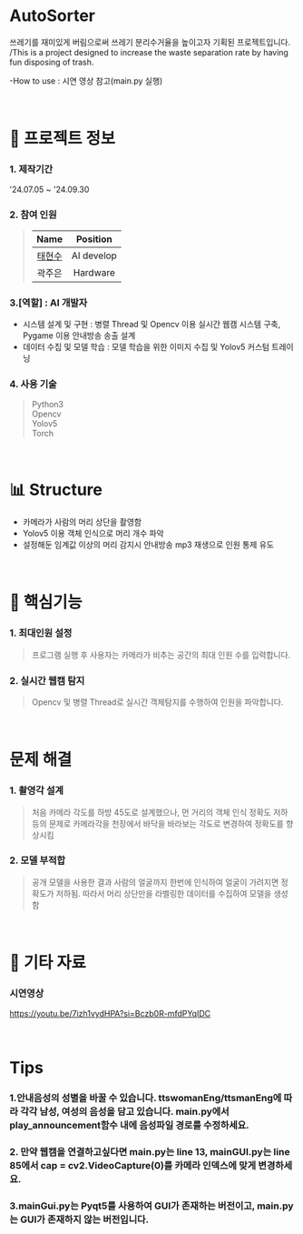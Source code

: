 # AutoSorter
쓰레기를 재미있게 버림으로써 쓰레기 분리수거율을 높이고자 기획된 프로젝트입니다. /This is a project designed to increase the waste separation rate by having fun disposing of trash.

-How to use : 
시연 영상 참고(main.py 실행)

&nbsp;  


# 📃 프로젝트 정보

### 1. 제작기간
'24.07.05 ~ '24.09.30

### 2. 참여 인원
> |                    Name                    |  Position   |
> | :----------------------------------------: | :---------: |
> | [태현수](https://github.com/xohyver/) |   AI develop  |
> | 곽주은 |  Hardware  |

### 3.[역할] : AI 개발자
- 시스템 설계 및 구현 :
병렬 Thread 및 Opencv 이용 실시간 웹캠 시스템 구축, Pygame 이용 안내방송 송출 설계 
- 데이터 수집 및 모델 학습 :
모델 학습을 위한 이미지 수집 및 Yolov5 커스텀 트레이닝

### 4. 사용 기술
> Python3  
> Opencv  
> Yolov5  
> Torch

&nbsp;  

# 📊 Structure
- 카메라가 사람의 머리 상단을 촬영함
- Yolov5 이용 객체 인식으로 머리 개수 파악
- 설정해둔 임계값 이상의 머리 감지시 안내방송 mp3 재생으로 인원 통제 유도

&nbsp;  


# 🔑 핵심기능

### 1. 최대인원 설정
> 프로그램 실행 후 사용자는 카메라가 비추는 공간의 최대 인원 수를 입력합니다.

### 2. 실시간 웹캠 탐지
> Opencv 및 병렬 Thread로 실시간 객체탐지를 수행하여 인원을 파악합니다.

&nbsp;  


# 문제 해결
### 1. 촬영각 설계
> 처음 카메라 각도를 하방 45도로 설계했으나, 먼 거리의 객체 인식 정확도 저하 등의 문제로 카메라각을 천장에서 바닥을 바라보는 각도로 변경하여 정확도를 향상시킴

### 2. 모델 부적합
> 공개 모델을 사용한 결과 사람의 얼굴까지 한번에 인식하여 얼굴이 가려지면 정확도가 저하됨. 따라서 머리 상단만을 라벨링한 데이터를 수집하여 모델을 생성함

&nbsp;  

# 📕 기타 자료

### 시연영상
https://youtu.be/7izh1vydHPA?si=Bczb0R-mfdPYqIDC

&nbsp;  


# Tips
### 1.안내음성의 성별을 바꿀 수 있습니다. ttswomanEng/ttsmanEng에 따라 각각 남성, 여성의 음성을 담고 있습니다. main.py에서  play_announcement함수 내에 음성파일 경로를 수정하세요.  

### 2. 만약 웹캠을 연결하고싶다면 main.py는 line 13, mainGUI.py는 line 85에서 cap = cv2.VideoCapture(0)를 카메라 인덱스에 맞게 변경하세요.  

### 3.mainGui.py는 Pyqt5를 사용하여 GUI가 존재하는 버전이고, main.py는 GUI가 존재하지 않는 버전입니다.
